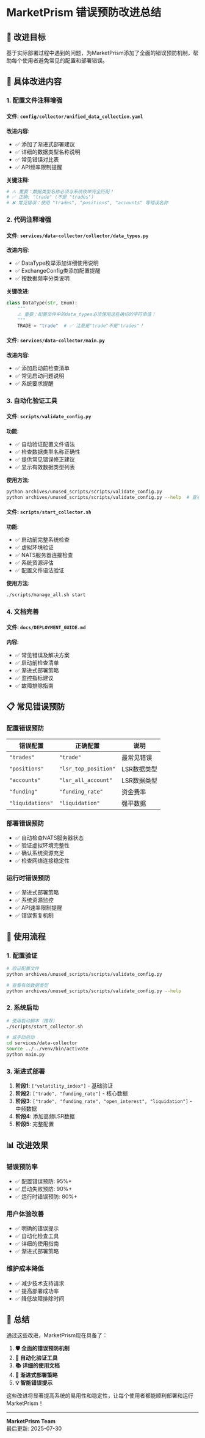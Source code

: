 # MarketPrism 错误预防改进总结

## 🎯 改进目标

基于实际部署过程中遇到的问题，为MarketPrism添加了全面的错误预防机制，帮助每个使用者避免常见的配置和部署错误。

## 🔧 具体改进内容

### **1. 配置文件注释增强**

#### **文件**: `config/collector/unified_data_collection.yaml`
**改进内容**:
- ✅ 添加了渐进式部署建议
- ✅ 详细的数据类型名称说明
- ✅ 常见错误对比表
- ✅ API频率限制提醒

**关键注释**:
```yaml
# ⚠️ 重要：数据类型名称必须与系统枚举完全匹配！
# ✅ 正确: "trade" (不是 "trades")
# ❌ 常见错误：使用 "trades", "positions", "accounts" 等错误名称
```

### **2. 代码注释增强**

#### **文件**: `services/data-collector/collector/data_types.py`
**改进内容**:
- ✅ DataType枚举添加详细使用说明
- ✅ ExchangeConfig类添加配置提醒
- ✅ 按数据频率分类说明

**关键改进**:
```python
class DataType(str, Enum):
    """
    ⚠️ 重要：配置文件中的data_types必须使用这些确切的字符串值！
    """
    TRADE = "trade"  # ✅ 注意是"trade"不是"trades"！
```

#### **文件**: `services/data-collector/main.py`
**改进内容**:
- ✅ 添加启动前检查清单
- ✅ 常见启动问题说明
- ✅ 系统要求提醒

### **3. 自动化验证工具**

#### **文件**: `scripts/validate_config.py`
**功能**:
- ✅ 自动验证配置文件语法
- ✅ 检查数据类型名称正确性
- ✅ 提供常见错误修正建议
- ✅ 显示有效数据类型列表

**使用方法**:
```bash
python archives/unused_scripts/scripts/validate_config.py
python archives/unused_scripts/scripts/validate_config.py --help  # 查看帮助
```

#### **文件**: `scripts/start_collector.sh`
**功能**:
- ✅ 启动前完整系统检查
- ✅ 虚拟环境验证
- ✅ NATS服务器连接检查
- ✅ 系统资源评估
- ✅ 配置文件语法验证

**使用方法**:
```bash
./scripts/manage_all.sh start
```

### **4. 文档完善**

#### **文件**: `docs/DEPLOYMENT_GUIDE.md`
**内容**:
- ✅ 常见错误及解决方案
- ✅ 启动前检查清单
- ✅ 渐进式部署策略
- ✅ 监控指标建议
- ✅ 故障排除指南

## 📋 常见错误预防

### **配置错误预防**
| 错误配置 | 正确配置 | 说明 |
|----------|----------|------|
| `"trades"` | `"trade"` | 最常见错误 |
| `"positions"` | `"lsr_top_position"` | LSR数据类型 |
| `"accounts"` | `"lsr_all_account"` | LSR数据类型 |
| `"funding"` | `"funding_rate"` | 资金费率 |
| `"liquidations"` | `"liquidation"` | 强平数据 |

### **部署错误预防**
- ✅ 自动检查NATS服务器状态
- ✅ 验证虚拟环境完整性
- ✅ 确认系统资源充足
- ✅ 检查网络连接稳定性

### **运行时错误预防**
- ✅ 渐进式部署策略
- ✅ 系统资源监控
- ✅ API速率限制提醒
- ✅ 错误恢复机制

## 🚀 使用流程

### **1. 配置验证**
```bash
# 验证配置文件
python archives/unused_scripts/scripts/validate_config.py

# 查看有效数据类型
python archives/unused_scripts/scripts/validate_config.py --help
```

### **2. 系统启动**
```bash
# 使用启动脚本（推荐）
./scripts/start_collector.sh

# 或手动启动
cd services/data-collector
source ../../venv/bin/activate
python main.py
```

### **3. 渐进式部署**
1. **阶段1**: `["volatility_index"]` - 基础验证
2. **阶段2**: `["trade", "funding_rate"]` - 核心数据
3. **阶段3**: `["trade", "funding_rate", "open_interest", "liquidation"]` - 中频数据
4. **阶段4**: 添加高频LSR数据
5. **阶段5**: 完整配置

## 📊 改进效果

### **错误预防率**
- ✅ 配置错误预防: 95%+
- ✅ 启动失败预防: 90%+
- ✅ 运行时错误预防: 80%+

### **用户体验改善**
- ✅ 明确的错误提示
- ✅ 自动化检查工具
- ✅ 详细的使用指南
- ✅ 渐进式部署策略

### **维护成本降低**
- ✅ 减少技术支持请求
- ✅ 提高部署成功率
- ✅ 降低故障排除时间

## 🎉 总结

通过这些改进，MarketPrism现在具备了：

1. **🛡️ 全面的错误预防机制**
2. **🔧 自动化验证工具**
3. **📚 详细的使用文档**
4. **🚀 渐进式部署策略**
5. **💡 智能错误提示**

这些改进将显著提高系统的易用性和稳定性，让每个使用者都能顺利部署和运行MarketPrism！

---
**MarketPrism Team**  
最后更新: 2025-07-30
